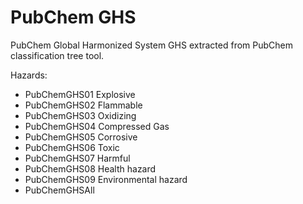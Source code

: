 # PubChem GHS

PubChem Global Harmonized System GHS extracted from PubChem classification tree tool. 

Hazards: 

- PubChemGHS01 Explosive
- PubChemGHS02 Flammable
- PubChemGHS03 Oxidizing
- PubChemGHS04 Compressed Gas
- PubChemGHS05 Corrosive
- PubChemGHS06 Toxic
- PubChemGHS07 Harmful
- PubChemGHS08 Health hazard
- PubChemGHS09 Environmental hazard
- PubChemGHSAll
